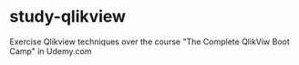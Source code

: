 # study-qlikview
Exercise Qlikview techniques over the course "The Complete QlikViw Boot Camp" in Udemy.com
